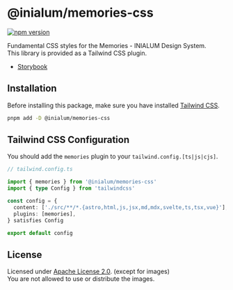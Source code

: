 # @inialum/memories-css

[![npm version](https://img.shields.io/npm/v/%40inialum%2Fmemories-css?style=flat&label=npm%20version&color=36B011&cacheSeconds=3600)](https://www.npmjs.com/package/@inialum/memories-css)

Fundamental CSS styles for the Memories - INIALUM Design System.  
This library is provided as a Tailwind CSS plugin.

- [Storybook](https://memories-css.pages.dev)

## Installation

Before installing this package, make sure you have installed [Tailwind CSS](https://tailwindcss.com/docs/installation).

```bash
pnpm add -D @inialum/memories-css
```

## Tailwind CSS Configuration

You should add the `memories` plugin to your `tailwind.config.[ts|js|cjs]`.

```ts
// tailwind.config.ts

import { memories } from '@inialum/memories-css'
import { type Config } from 'tailwindcss'

const config = {
  content: ['./src/**/*.{astro,html,js,jsx,md,mdx,svelte,ts,tsx,vue}'],
  plugins: [memories],
} satisfies Config

export default config
```

## License

Licensed under [Apache License 2.0](LICENSE). (except for images)  
You are not allowed to use or distribute the images.
